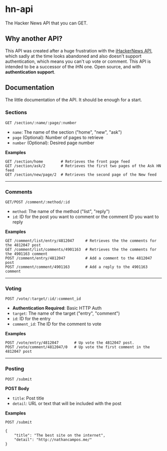 # hn-api

The Hacker News API that you can GET.


## Why another API?

This API was created after a huge frustration with the [iHackerNews API](http://api.ihackernews.com/), which sadly at the time looks abandoned and also doesn't support authentication, which means you can't up vote or comment. This API is intended to be a successor of the iHN one. Open source, and with **authentication support**.


## Documentation

The little documentation of the API. It should be enough for a start.

### Sections

`GET /section/:name/:page/:number`

 - `name`: The name of the section ("home", "new", "ask")
 - `page` (Optional): Number of pages to retrieve
 - `number` (Optional): Desired page number

**Examples**

    GET /section/home        # Retrieves the front page feed
    GET /section/ask/2       # Retrieves the first two pages of the Ask HN feed
    GET /section/new/page/2  # Retrieves the second page of the New feed

---

### Comments

`GET/POST /comment/:method/:id`

 - `method`: The name of the method ("list", "reply")
 - `id`: ID for the post you want to comment or the comment ID you want to reply

**Examples**

	GET /comment/list/entry/4812047     # Retrieves the the comments for the 4812047 post
	GET /comment/list/comments/4901163  # Retrieves the the comments for the 4901163 comment
	POST /comment/entry/4812047         # Add a comment to the 4812047 post
	POST /comment/comment/4901163       # Add a reply to the 4901163 comment

---

### Voting

`POST /vote/:target/:id/:comment_id`

 - **Authentication Required**: Basic HTTP Auth
 - `target`: The name of the target ("entry", "comment")
 - `id`: ID for the entry
 - `comment_id`: The ID for the comment to vote

**Examples**

	POST /vote/entry/4812047       # Up vote the 4812047 post.
	POST /vote/comment/4812047/0   # Up vote the first comment in the 4812047 post

---

### Posting

`POST /submit`

**POST Body**

 - `title`: Post title
 - `detail`: URL or text that will be included with the post

**Examples**

    POST /submit
    
    {
        "title": "The best site on the internet",
        "detail": "http://nathancampos.me/"
    }